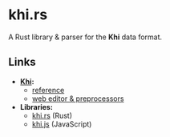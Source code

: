 # khi.rs

A Rust library & parser for the **Khi** data format.

## Links

- [**Khi**](https://github.com/khilang/khilang)**:**
    - [reference](https://github.com/khilang/khilang/blob/master/reference.md)
    - [web editor & preprocessors](https://khilang.github.io/khi-editor)
- **Libraries:**
    - [khi.rs](https://github.com/khilang/khi.rs) (Rust)
    - [khi.js](https://github.com/khilang/khi.js) (JavaScript)